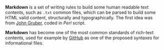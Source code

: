 **Markdown** is a set of writing rules to build some human readable text contents, such as `.txt` common files, which can be parsed to build some HTML valid content, structurally and typographically. The first idea was from [John Gruber](http://daringfireball.net/), coded in *Perl* script.

**Markdown** has become one of the most common standards of rich-text contents, used for example by [GitHub](http://github.com) as one of the proposed syntaxes for informational files.
